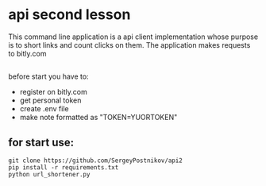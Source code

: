 # api second lesson
This command line application is a api client implementation whose purpose is to short links and count clicks on them. The application makes requests to bitly.com
##
before start you have to:
 - register on bitly.com
 - get personal token
 - create .env file
 - make note formatted as "TOKEN=YUORTOKEN"
## for start use: 
```
git clone https://github.com/SergeyPostnikov/api2
pip install -r requirements.txt
python url_shortener.py
```

